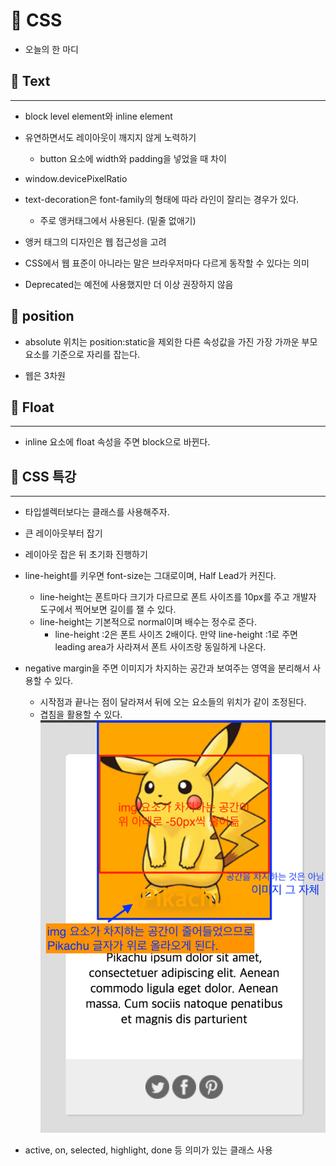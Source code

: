 # 📝 CSS

-   오늘의 한 마디

## 📎 Text

<hr>

-   block level element와 inline element
-   유연하면서도 레이아웃이 깨지지 않게 노력하기

    -   button 요소에 width와 padding을 넣었을 때 차이

-   window.devicePixelRatio

-   text-decoration은 font-family의 형태에 따라 라인이 잘리는 경우가 있다.

    -   주로 앵커태그에서 사용된다. (밑줄 없애기)

-   앵커 태그의 디자인은 웹 접근성을 고려

-   CSS에서 웹 표준이 아니라는 말은 브라우저마다 다르게 동작할 수 있다는 의미

-   Deprecated는 예전에 사용했지만 더 이상 권장하지 않음

## 📎 position

-   absolute 위치는 position:static을 제외한 다른 속성값을 가진 가장 가까운 부모 요소를 기준으로 자리를 잡는다.

-   웹은 3차원

## 📎 Float

<hr>

-   inline 요소에 float 속성을 주면 block으로 바뀐다.

## 📝 CSS 특강

<hr>

-   타입셀렉터보다는 클래스를 사용해주자.

-   큰 레이아웃부터 잡기

-   레이아웃 잡은 뒤 초기화 진행하기

-   line-height를 키우면 font-size는 그대로이며, Half Lead가 커진다.
    -   line-height는 폰트마다 크기가 다르므로 폰트 사이즈를 10px를 주고 개발자 도구에서 찍어보면 길이를 잴 수 있다.
    -   line-height는 기본적으로 normal이며 배수는 정수로 준다.
        -   line-height :2은 폰트 사이즈 2배이다. 만약 line-height :1로 주면 leading area가 사라져서 폰트 사이즈랑 동일하게 나온다.
-   negative margin을 주면 이미지가 차지하는 공간과 보여주는 영역을 분리해서 사용할 수 있다.
    -   시작점과 끝나는 점이 달라져서 뒤에 오는 요소들의 위치가 같이 조정된다.
    -   겹침을 활용할 수 있다.
        ![negative margin](./images/negative_margin.png)

- active, on, selected, highlight, done 등 의미가 있는 클래스 사용